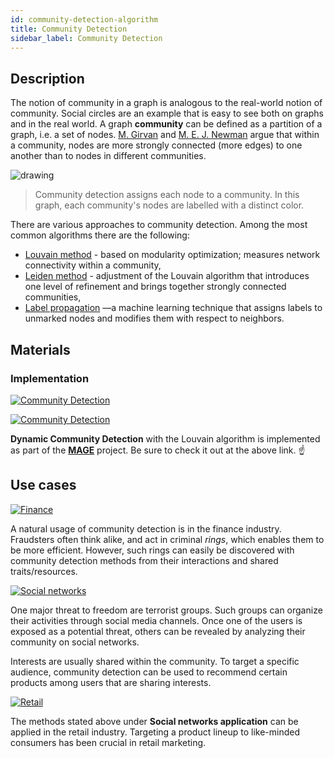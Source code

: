 ```yaml
---
id: community-detection-algorithm
title: Community Detection
sidebar_label: Community Detection
---
```


## Description

The notion of community in a graph is analogous to the real-world notion of 
community. Social circles are an example that is easy to see both on graphs and
in the real world.
A graph **community** can be defined as a partition of a graph, i.e. a
set of nodes. [M.
Girvan](https://scholar.google.com/citations?user=npKBI-oAAAAJ&hl=en) and 
[M. E. J. Newman](http://www-personal.umich.edu/~mejn/) argue that within a 
community, nodes are more strongly connected (more edges) to one another than
to nodes in different communities.

<img src="https://i.imgur.com/1kNLj8B.png" alt="drawing"/>

> Community detection assigns each node to a community. In this graph, each
> community's nodes are labelled with a distinct color.

There are various approaches to community detection. Among the most common
algorithms there are the following:
* [Louvain method](https://en.wikipedia.org/wiki/Louvain_method) - based
  on modularity optimization; measures network connectivity within a
  community,
* [Leiden method](https://www.nature.com/articles/s41598-019-41695-z) - adjustment
  of the Louvain algorithm that introduces one level of refinement and brings
  together strongly connected communities,
* [Label
  propagation](https://en.wikipedia.org/wiki/Label_propagation_algorithm) —a
  machine learning technique that assigns labels to unmarked nodes and modifies 
  them with respect to neighbors.

## Materials

### Implementation

[![Community
Detection](https://img.shields.io/badge/Community_Detection-Implementation-FB6E00?style=for-the-badge&logo=github&logoColor=white)](https://github.com/memgraph/mage/blob/main/cpp/community_detection_module/community_detection_module.cpp)

[![Community
Detection](https://img.shields.io/badge/Community_Detection-Documentation-FCC624?style=for-the-badge&logo=cplusplus&logoColor=white)](/mage/query-modules/cpp/community-detection)

**Dynamic Community Detection** with the Louvain algorithm is implemented as part 
of the [**MAGE**](https://github.com/memgraph/mage) project. Be sure to check it
out at the above link. :point_up:

## Use cases

[![Finance](https://img.shields.io/badge/Finance-Application-8A477F?style=for-the-badge)](/use-cases/finance.md)

A natural usage of community detection is in the finance industry.
Fraudsters often think alike, and act in criminal *rings*, which enables them to 
be more efficient. However, such rings can easily be discovered with community
detection methods from their interactions and shared traits/resources.

[![Social
networks](https://img.shields.io/badge/Social_networks-Application-8A477F?style=for-the-badge)](/use-cases/social-media.md)

One major threat to freedom are terrorist groups. Such groups can organize their
activities through social media channels. Once one of the users is exposed as a
potential threat, others can be revealed by analyzing their community on social
networks.

Interests are usually shared within the community. To target a specific
audience, community detection can be used to recommend certain products among
users that are sharing interests.

[![Retail](https://img.shields.io/badge/Retail-Application-8A477F?style=for-the-badge)](/use-cases/social-media.md)

The methods stated above under **Social networks application** can be applied in
the retail industry. Targeting a product lineup to like-minded consumers has been
crucial in retail marketing.
